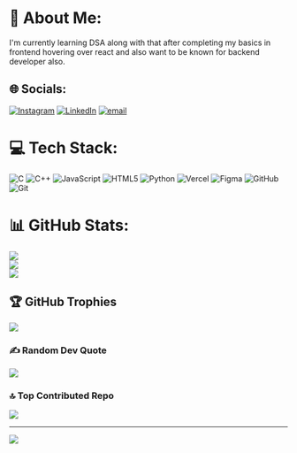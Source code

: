 # 💫 About Me:
I'm currently learning DSA along with that after completing my basics in frontend hovering over react and also want to be known for backend developer also.


## 🌐 Socials:
[![Instagram](https://img.shields.io/badge/Instagram-%23E4405F.svg?logo=Instagram&logoColor=white)](https://instagram.com/iz.madhav_gupta) [![LinkedIn](https://img.shields.io/badge/LinkedIn-%230077B5.svg?logo=linkedin&logoColor=white)](https://linkedin.com/in/madhav-gupta-435804354) [![email](https://img.shields.io/badge/Email-D14836?logo=gmail&logoColor=white)](mailto:madhavg.ic.24@nitj.ac.in) 

# 💻 Tech Stack:
![C](https://img.shields.io/badge/c-%2300599C.svg?style=for-the-badge&logo=c&logoColor=white) ![C++](https://img.shields.io/badge/c++-%2300599C.svg?style=for-the-badge&logo=c%2B%2B&logoColor=white) ![JavaScript](https://img.shields.io/badge/javascript-%23323330.svg?style=for-the-badge&logo=javascript&logoColor=%23F7DF1E) ![HTML5](https://img.shields.io/badge/html5-%23E34F26.svg?style=for-the-badge&logo=html5&logoColor=white) ![Python](https://img.shields.io/badge/python-3670A0?style=for-the-badge&logo=python&logoColor=ffdd54) ![Vercel](https://img.shields.io/badge/vercel-%23000000.svg?style=for-the-badge&logo=vercel&logoColor=white) ![Figma](https://img.shields.io/badge/figma-%23F24E1E.svg?style=for-the-badge&logo=figma&logoColor=white) ![GitHub](https://img.shields.io/badge/github-%23121011.svg?style=for-the-badge&logo=github&logoColor=white) ![Git](https://img.shields.io/badge/git-%23F05033.svg?style=for-the-badge&logo=git&logoColor=white)
# 📊 GitHub Stats:
![](https://github-readme-stats.vercel.app/api?username=madhavgupta-prog&theme=dark&hide_border=false&include_all_commits=false&count_private=false)<br/>
![](https://nirzak-streak-stats.vercel.app/?user=madhavgupta-prog&theme=dark&hide_border=false)<br/>
![](https://github-readme-stats.vercel.app/api/top-langs/?username=madhavgupta-prog&theme=dark&hide_border=false&include_all_commits=false&count_private=false&layout=compact)

## 🏆 GitHub Trophies
![](https://github-profile-trophy.vercel.app/?username=madhavgupta-prog&theme=transparent&no-frame=false&no-bg=true&margin-w=4)

### ✍️ Random Dev Quote
![](https://quotes-github-readme.vercel.app/api?type=horizontal&theme=tokyonight)

### 🔝 Top Contributed Repo
![](https://github-contributor-stats.vercel.app/api?username=madhavgupta-prog&limit=5&theme=transparent&combine_all_yearly_contributions=true)

---
[![](https://visitcount.itsvg.in/api?id=madhavgupta-prog&icon=0&color=0)](https://visitcount.itsvg.in)

<!-- Proudly created with GPRM ( https://gprm.itsvg.in ) -->
